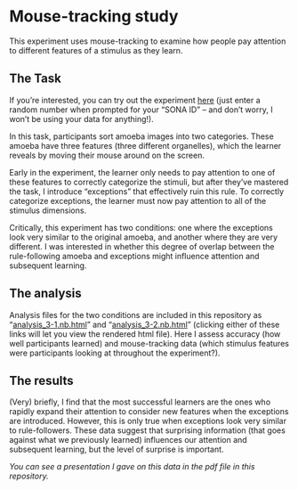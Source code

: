 # Mouse-tracking study

This experiment uses mouse-tracking to examine how people pay attention to different features of a stimulus as they learn. 

## The Task

If you’re interested, you can try out the experiment [here](https://c3inrfidji.cognition.run/) (just enter a random number when prompted for your “SONA ID” – and don’t worry, I won’t be using your data for anything!). 

In this task, participants sort amoeba images into two categories. These amoeba have three features (three different organelles), which the learner reveals by moving their mouse around on the screen. 

Early in the experiment, the learner only needs to pay attention to one of these features to correctly categorize the stimuli, but after they’ve mastered the task, I introduce “exceptions” that effectively ruin this rule. To correctly categorize exceptions, the learner must now pay attention to all of the stimulus dimensions. 

Critically, this experiment has two conditions: one where the exceptions look very similar to the original amoeba, and another where they are very different. I was interested in whether this degree of overlap between the rule-following amoeba and exceptions might influence attention and subsequent learning. 

## The analysis

Analysis files for the two conditions are included in this repository as “[analysis_3-1.nb.html](https://rawcdn.githack.com/emheffernan/mousetracking_study/ee86dbf42f70bfe92cca400e0083582cb0ec2336/analysis_3_1.nb.html)” and “[analysis_3-2.nb.html](https://rawcdn.githack.com/emheffernan/mousetracking_study/ee86dbf42f70bfe92cca400e0083582cb0ec2336/analysis_3_2.nb.html)” (clicking either of these links will let you view the rendered html file). Here I assess accuracy (how well participants learned) and mouse-tracking data (which stimulus features were participants looking at throughout the experiment?). 

## The results

(Very) briefly, I find that the most successful learners are the ones who rapidly expand their attention to consider new features when the exceptions are introduced. However, this is only true when exceptions look very similar to rule-followers. These data suggest that surprising information (that goes against what we previously learned) influences our attention and subsequent learning, but the level of surprise is important.

_You can see a presentation I gave on this data in the pdf file in this repository._
